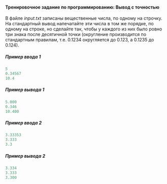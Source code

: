 #### Тренировочное задание по программированию: Вывод с точностью ####

В файле *input.txt* записаны вещественные числа, по одному на строчку. На стандартный вывод напечатайте эти числа в том же порядке, по одному на строке, но сделайте так, чтобы у каждого из них было ровно три знака после десятичной точки (округление производится по стандартным правилам, т.е. 0.1234 округляется до 0.123, а 0.1235 до 0.124).

##### Пример ввода 1 #####
```objectivec
5
0.34567
10.4
```
##### Пример вывода 1 #####
```objectivec
5.000
0.346
10.400
```
##### Пример ввода 2 #####
```objectivec
3.33353
3.333
3.3
```
##### Пример вывода 2 #####
```objectivec
3.334
3.333
3.300
```